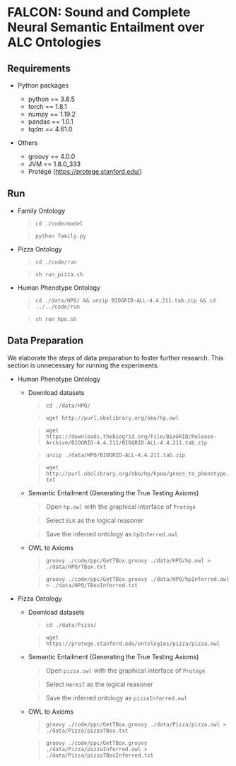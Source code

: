 # FALCON: Sound and Complete Neural Semantic Entailment over ALC Ontologies

## Requirements

- Python packages
    * python == 3.8.5
    * torch == 1.8.1
    * numpy == 1.19.2
    * pandas == 1.0.1
    * tqdm == 4.61.0

- Others
    * groovy == 4.0.0
    * JVM == 1.8.0_333
    * Protégé (https://protege.stanford.edu/)


## Run
- Family Ontology
    > `cd ./code/model`

    > `python family.py`
- Pizza Ontology
    > `cd ./code/run`
    
    > `sh run_pizza.sh`
- Human Phenotype Ontology
    > `cd ./data/HPO/ && unzip BIOGRID-ALL-4.4.211.tab.zip && cd ../../code/run`

    > `sh run_hpo.sh`

## Data Preparation
We elaborate the steps of data preparation to foster further research. This section is unnecessary for running the experiments. 
- Human Phenotype Ontology
    - Download datasets
        > `cd ./data/HPO/`

        > `wget http://purl.obolibrary.org/obo/hp.owl`

        > `wget https://downloads.thebiogrid.org/File/BioGRID/Release-Archive/BIOGRID-4.4.211/BIOGRID-ALL-4.4.211.tab.zip`

        > `unzip ./data/HPO/BIOGRID-ALL-4.4.211.tab.zip`
        
        > `wget http://purl.obolibrary.org/obo/hp/hpoa/genes_to_phenotype.txt`
    - Semantic Entailment (Generating the True Testing Axioms)
        > Open `hp.owl` with the graphical interface of `Protégé` 

        > Select `ELK` as the logical reasoner

        > Save the inferred ontology as `hpInferred.owl`
    - OWL to Axioms
        > `groovy ./code/ppc/GetTBox.groovy ./data/HPO/hp.owl > ./data/HPO/TBox.txt`

        > `groovy ./code/ppc/GetTBox.groovy ./data/HPO/hpInferred.owl > ./data/HPO/TBoxInferred.txt`

- Pizza Ontology
    - Download datasets
        > `cd ./data/Pizza/`

        > `wget https://protege.stanford.edu/ontologies/pizza/pizza.owl`

    - Semantic Entailment (Generating the True Testing Axioms)
        > Open `pizza.owl` with the graphical interface of `Protégé` 

        > Select `HermiT` as the logical reasoner

        > Save the inferred ontology as `pizzaInferred.owl`

    - OWL to Axioms
        > `groovy ./code/ppc/GetTBox.groovy ./data/Pizza/pizza.owl > ./data/Pizza/pizzaTBox.txt`

        > `groovy ./code/ppc/GetTBox.groovy ./data/Pizza/pizzaInferred.owl > ./data/Pizza/pizzaTBoxInferred.txt`
